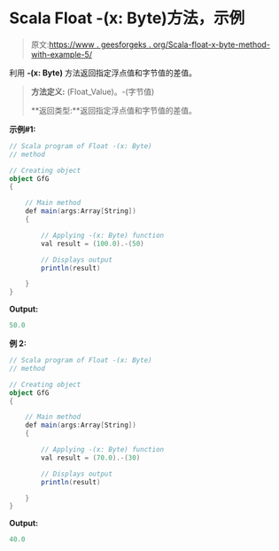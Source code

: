 # Scala Float -(x: Byte)方法，示例

> 原文:[https://www . geesforgeks . org/Scala-float-x-byte-method-with-example-5/](https://www.geeksforgeeks.org/scala-float-x-byte-method-with-example-5/)

利用 **-(x: Byte)** 方法返回指定浮点值和字节值的差值。

> **方法定义:** (Float_Value)。-(字节值)
> 
> **返回类型:**返回指定浮点值和字节值的差值。

**示例#1:**

```scala
// Scala program of Float -(x: Byte)
// method

// Creating object
object GfG
{ 

    // Main method
    def main(args:Array[String])
    {

        // Applying -(x: Byte) function
        val result = (100.0).-(50)

        // Displays output
        println(result)

    }
} 
```

**Output:**

```scala
50.0

```

**例 2:**

```scala
// Scala program of Float -(x: Byte)
// method

// Creating object
object GfG
{ 

    // Main method
    def main(args:Array[String])
    {

        // Applying -(x: Byte) function
        val result = (70.0).-(30)

        // Displays output
        println(result)

    }
} 
```

**Output:**

```scala
40.0

```